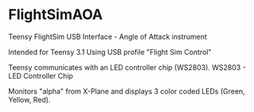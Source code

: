 # FlightSimAOA
Teensy FlightSim USB Interface - Angle of Attack instrument

Intended for Teensy 3.1
Using USB profile "Flight Sim Control"

Teensy communicates with an LED controller chip (WS2803). 
WS2803 - LED Controller Chip

Monitors "alpha" from X-Plane and displays 3 color coded LEDs (Green, Yellow, Red).



